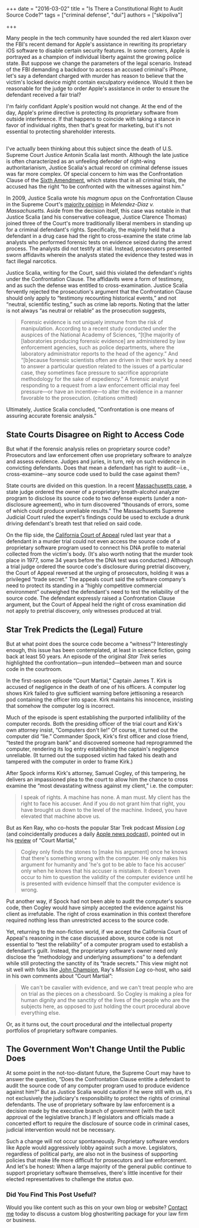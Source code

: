 +++
date = "2016-03-02"
title = "Is There a Constitutional Right to Audit Source Code?"
tags = ["criminal defense", "dui"]
authors = ["skipoliva"]

+++


Many people in the tech community have sounded the red alert klaxon over the FBI's recent demand for Apple's assistance in rewriting its proprietary iOS software to disable certain security features. In some corners, Apple is portrayed as a champion of individual liberty against the growing police state. But suppose we change the parameters of the legal scenario. Instead of the FBI demanding a backdoor to access an accused criminal's iPhone, let's say a defendant charged with murder has reason to believe that the victim's locked device might contain exculpatory evidence. Would it then be reasonable for the judge to order Apple's assistance in order to ensure the defendant received a fair trial?

I'm fairly confidant Apple's position would not change. At the end of the day, Apple's prime directive is protecting its proprietary software from outside interference. If that happens to coincide with taking a stance in favor of individual rights, then that's great for marketing, but it's not essential to protecting shareholder interests.

## 

I've actually been thinking about this subject since the death of U.S. Supreme Court Justice Antonin Scalia last month. Although the late justice is often characterized as an unfeeling defender of right-wing authoritarianism, Justice Scalia's actual record on criminal defense issues was far more complex. Of special concern to him was the Confrontation Clause of the <a href="https://www.law.cornell.edu/constitution/sixth_amendment">Sixth Amendment</a>, which states that in all criminal trials, the accused has the right “to be confronted with the witnesses against him.”

In 2009, Justice Scalia wrote his <i>magnum opus </i>on the Confrontation Clause in the Supreme Court's <a href="https://scholar.google.com/scholar_case?case=7136706767059629384&amp;hl=en&amp;as_sdt=6,47">majority opinion</a> in <i>Melendez-Diaz v. Massachusetts.</i> Aside from the decision itself, this case was notable in that Justice Scalia (and his conservative colleague, Justice Clarence Thomas) joined three of the Court's more traditionally liberal members in standing up for a criminal defendant's rights. Specifically, the majority held that a defendant in a drug case had the right to cross-examine the state crime lab analysts who performed forensic tests on evidence seized during the arrest process. The analysts did not testify at trial. Instead, prosecutors presented sworn affidavits wherein the analysts stated the evidence they tested was in fact illegal narcotics.

Justice Scalia, writing for the Court, said this violated the defendant's rights under the Confrontation Clause. The affidavits were a form of testimony, and as such the defense was entitled to cross-examination. Justice Scalia fervently rejected the prosecution's argument that the Confrontation Clause should only apply to “testimony recounting historical events,” and not “neutral, scientific testing,” such as crime lab reports. Noting that the latter is not always “as neutral or reliable” as the prosecution suggests,
<blockquote>Forensic evidence is not uniquely immune from the risk of manipulation. According to a recent study conducted under the auspices of the National Academy of Sciences, “[t]he majority of [laboratories producing forensic evidence] are administered by law enforcement agencies, such as police departments, where the laboratory administrator reports to the head of the agency.” And “[b]ecause forensic scientists often are driven in their work by a need to answer a particular question related to the issues of a particular case, they sometimes face pressure to sacrifice appropriate methodology for the sake of expediency.” A forensic analyst responding to a request from a law enforcement official may feel pressure—or have an incentive—to alter the evidence in a manner favorable to the prosecution. (citations omitted)</blockquote>
Ultimately, Justice Scalia concluded, “Confrontation is one means of assuring accurate forensic analysis.”

## State Courts Disagree on Right to Access Code

But what if the forensic analysis relies on proprietary source code? Prosecutors and law enforcement often use proprietary software to analyze and assess evidence. Judges and juries, in turn, rely on such evidence in convicting defendants. Does that mean a defendant has right to audit--i.e., cross-examine--any source code used to build the case against them?

State courts are divided on this question. In a recent <a href="https://scholar.google.com/scholar_case?case=11961414350036583037">Massachusetts case</a>, a state judge ordered the owner of a proprietary breath-alcohol analyzer program to disclose its source code to two defense experts (under a non-disclosure agreement), who in turn discovered “thousands of errors, some of which could produce unreliable results.” The Massachusetts Supreme Judicial Court ruled the expert's findings could be used to exclude a drunk driving defendant's breath test that relied on said code.

On the flip side, the <a href="https://scholar.google.com/scholar_case?case=6886254601549378856&amp;hl=en&amp;as_sdt=6,47">California Court of Appeal</a> ruled last year that a defendant in a murder trial could not even access the source code of a proprietary software program used to connect his DNA profile to material collected from the victim's body. (It's also worth noting that the murder took place in 1977, some 34 years before the DNA test was conducted.) Although a trial judge ordered the source code's disclosure during pretrial discovery, the Court of Appeal reversed at the urging of prosecutors, holding it was a privileged “trade secret.” The appeals court said the software company's need to protect its standing in a “highly competitive commercial environment” outweighed the defendant's need to test the reliability of the source code. The defendant expressly raised a Confrontation Clause argument, but the Court of Appeal held the right of cross examination did not apply to pretrial discovery, only witnesses produced at trial.

## Star Trek Predicts the (Legal) Future

But at what point does the source code become a “witness”? Interestingly enough, this issue has been contemplated, at least in science fiction, going back at least 50 years. An episode of the original <i>Star Trek </i>series highlighted the confrontation—pun intended—between man and source code in the courtroom.

In the first-season episode “Court Martial,” Captain James T. Kirk is accused of negligence in the death of one of his officers. A computer log shows Kirk failed to give sufficient warning before jettisoning a research pod containing the officer into space. Kirk maintains his innocence, insisting that somehow the computer log is incorrect.

Much of the episode is spent establishing the purported infallibility of the computer records. Both the presiding officer of the trial court and Kirk's own attorney insist, “Computers don't lie!” Of course, it turned out the computer did “lie.” Commander Spock, Kirk's first officer and close friend, “tested the program bank” and discovered someone had reprogrammed the computer, rendering its log entry establishing the captain's negligence unreliable. (It turned out the supposed victim had faked his death and tampered with the computer in order to frame Kirk.)

After Spock informs Kirk's attorney, Samuel Cogley, of this tampering, he delivers an impassioned plea to the court to allow him the chance to cross examine the “most devastating witness against my client,” i.e. the computer:
<blockquote>I speak of rights. A machine has none. A man must. My client has the right to face his accuser. And if you do not grant him that right, you have brought us down to the level of the machine. Indeed, you have elevated that machine above us.</blockquote>
But as Ken Ray, who co-hosts the popular Star Trek podcast <i>Mission Log </i>(and coincidentally produces a daily <a href="http://macosken.squarespace.com/">Apple news podcast</a>), pointed out in his <a href="http://www.missionlogpodcast.com/court-martial/">review</a> of “Court Martial,”
<blockquote>Cogley only finds the stones to [make his argument] once he knows that there's something wrong with the computer. He only makes his argument for humanity and 'he's got to be able to face his accuser' only when he knows that his accuser is mistaken. It doesn't even occur to him to question the validity of the computer evidence until he is presented with evidence himself that the computer evidence is wrong.</blockquote>
Put another way, if Spock had not been able to audit the computer's source code, then Cogley would have simply accepted the evidence against his client as irrefutable. The right of cross examination in this context therefore required nothing less than unrestricted access to the source code.

Yet, returning to the non-fiction world, if we accept the California Court of Appeal's reasoning in the case discussed above, source code is not essential to “test the reliability” of a computer program used to establish a defendant's guilt. Instead, the proprietary software's owner need only disclose the “methodology and underlying assumptions” to a defendant while still protecting the sanctity of its “trade secrets.” This view might not sit well with folks like <a href="http://twitter.com/dvdgeeks">John Champion</a>, Ray's <i>Mission Log </i>co-host, who said in his own comments about “Court Martial”:

>We can't be cavalier with evidence, and we can't treat people who are on trial as the pieces on a chessboard. So Cogley is making a plea for human dignity and the sanctity of the lives of the people who are the subjects here, as opposed to just holding the court procedural above everything else.

Or, as it turns out, the court procedural <i>and </i>the intellectual property portfolios of proprietary software companies.

## The Government Won't Change Until the Public Does

At some point in the not-too-distant future, the Supreme Court may have to answer the question, “Does the Confrontation Clause entitle a defendant to audit the source code of any computer program used to produce evidence against him?” But as Justice Scalia would caution if he were still with us, it's not exclusively the judiciary's responsibility to protect the rights of criminal defendants. The use of proprietary software by law enforcement is a decision made by the executive branch of government (with the tacit approval of the legislative branch.) If legislators and officials made a concerted effort to require the disclosure of source code in criminal cases, judicial intervention would not be necessary.

Such a change will not occur spontaneously. Proprietary software vendors like Apple would aggressively lobby against such a move. Legislators, regardless of political party, are also not in the business of supporting policies that make life more difficult for prosecutors and law enforcement. And let's be honest: When a large majority of the general public continue to support proprietary software themselves, there's little incentive for their elected representatives to challenge the <i>status quo</i>.

### Did You Find This Post Useful?

Would you like content such as this on your own blog or website? [Contact me](https://skipoliva.com/#contact) today to discuss a custom blog ghostwriting package for your law firm or business.
